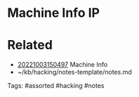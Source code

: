 # Machine Info IP

# Related
- [20221003150497](/zet/20221003150497/README.md) Machine Info
- ~/kb/hacking/notes-template/notes.md

Tags:
    #assorted #hacking #notes
